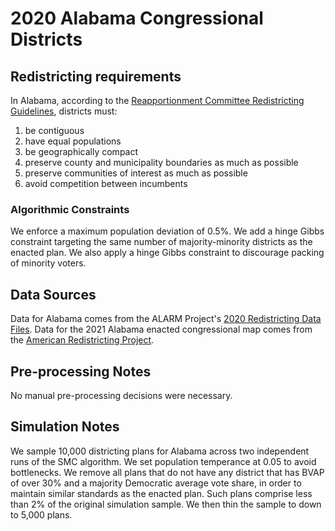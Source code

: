 # 2020 Alabama Congressional Districts

## Redistricting requirements
In Alabama, according to the [Reapportionment Committee Redistricting Guidelines](https://www.legislature.state.al.us/aliswww/reapportionment/Reapportionment%20Guidelines%20for%20Redistricting.pdf), districts must:

1. be contiguous
2. have equal populations
3. be geographically compact
4. preserve county and municipality boundaries as much as possible
5. preserve communities of interest as much as possible
6. avoid competition between incumbents


### Algorithmic Constraints
We enforce a maximum population deviation of 0.5%. We add a hinge Gibbs constraint targeting the same number of majority-minority districts as the enacted plan. We also apply a hinge Gibbs constraint to discourage packing of minority voters.

## Data Sources
Data for Alabama comes from the ALARM Project's [2020 Redistricting Data Files](https://alarm-redist.github.io/posts/2021-08-10-census-2020/). Data for the 2021 Alabama enacted congressional map comes from the [American Redistricting Project](https://thearp.org/state/alabama/).

## Pre-processing Notes
No manual pre-processing decisions were necessary.

## Simulation Notes
We sample 10,000 districting plans for Alabama across two independent runs of the SMC algorithm. We set population temperance at 0.05 to avoid bottlenecks. We remove all plans that do not have any district that has BVAP of over 30% and a majority Democratic average vote share, in order to maintain similar standards as the enacted plan. Such plans comprise less than 2% of the original simulation sample. We then thin the sample to down to 5,000 plans.
